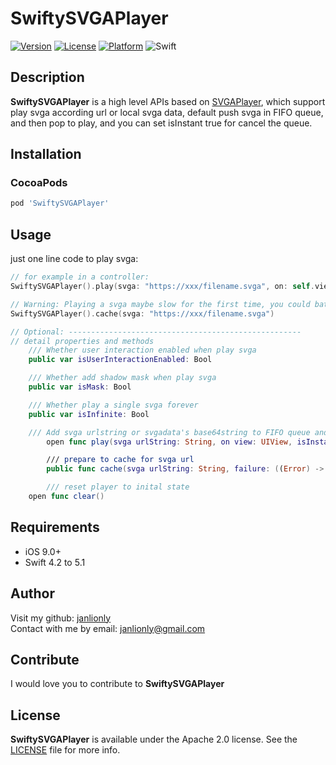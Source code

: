# SwiftySVGAPlayer

[![Version](https://img.shields.io/cocoapods/v/SwiftySVGAPlayer.svg?style=flat)](https://cocoapods.org/pods/SwiftySVGAPlayer)
[![License](https://img.shields.io/cocoapods/l/SwiftySVGAPlayer.svg?style=flat)](https://github.com/janlionly/SwiftySVGAPlayer/blob/master/LICENSE)
[![Platform](https://img.shields.io/cocoapods/p/SwiftySVGAPlayer.svg?style=flat)](https://github.com/janlionly/SwiftySVGAPlayer)
![Swift](https://img.shields.io/badge/%20in-swift%205.1-orange.svg)


## Description
**SwiftySVGAPlayer** is a high level APIs based on [SVGAPlayer](https://github.com/yyued/SVGAPlayer-iOS), which support play svga according url or local svga data, default push svga in FIFO queue, and then pop to play, and you can set isInstant true for cancel the queue.


## Installation

### CocoaPods

```ruby
pod 'SwiftySVGAPlayer'
```

## Usage
just one line code to play svga:

```swift
// for example in a controller:
SwiftySVGAPlayer().play(svga: "https://xxx/filename.svga", on: self.view)

// Warning: Playing a svga maybe slow for the first time, you could batch cache svgas in some place like after app launch or log in before play them
SwiftySVGAPlayer().cache(svga: "https://xxx/filename.svga")

// Optional: ----------------------------------------------------
// detail properties and methods
    /// Whether user interaction enabled when play svga
    public var isUserInteractionEnabled: Bool

    /// Whether add shadow mask when play svga
    public var isMask: Bool

    /// Whether play a single svga forever
    public var isInfinite: Bool

    /// Add svga urlstring or svgadata's base64string to FIFO queue and pop to play
		open func play(svga urlString: String, on view: UIView, isInstant: Bool = false, scale: CGFloat = 1)

		/// prepare to cache for svga url
		public func cache(svga urlString: String, failure: ((Error) -> Void)? = nil)

		/// reset player to inital state
    open func clear()

```



## Requirements

- iOS 9.0+
- Swift 4.2 to 5.1

## Author

Visit my github: [janlionly](https://github.com/janlionly)<br>
Contact with me by email: janlionly@gmail.com

## Contribute

I would love you to contribute to **SwiftySVGAPlayer**

## License

**SwiftySVGAPlayer** is available under the Apache 2.0 license. See the [LICENSE](https://github.com/janlionly/SwiftySVGAPlayer/blob/master/LICENSE) file for more info.
